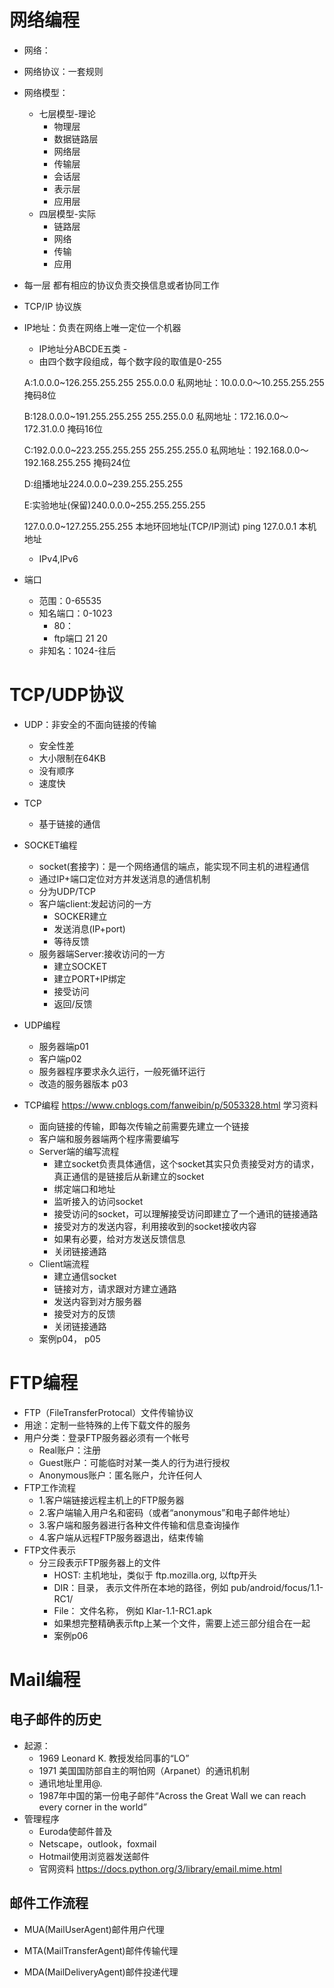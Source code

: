 # 网络编程
- 网络：
- 网络协议：一套规则
- 网络模型：
    - 七层模型-理论
        - 物理层
        - 数据链路层
        - 网络层
        - 传输层
        - 会话层
        - 表示层
        - 应用层
    - 四层模型-实际
        - 链路层    
        - 网络
        - 传输
        - 应用
- 每一层 都有相应的协议负责交换信息或者协同工作
- TCP/IP 协议族 
- IP地址：负责在网络上唯一定位一个机器
    - IP地址分ABCDE五类 -        
    - 由四个数字段组成，每个数字段的取值是0-255
 
    A:1.0.0.0~126.255.255.255     255.0.0.0
    私网地址：10.0.0.0～10.255.255.255 掩码8位 
    
    B:128.0.0.0~191.255.255.255   255.255.0.0
    私网地址：172.16.0.0～172.31.0.0 掩码16位 
    
    C:192.0.0.0~223.255.255.255   255.255.255.0
    私网地址：192.168.0.0～192.168.255.255 掩码24位
     
    D:组播地址224.0.0.0~239.255.255.255   
 
    E:实验地址(保留)240.0.0.0~255.255.255.255
    
    127.0.0.0~127.255.255.255 本地环回地址(TCP/IP测试)
    ping 127.0.0.1 本机地址
    
    - IPv4,IPv6
            
- 端口
    - 范围：0-65535
    - 知名端口：0-1023
        - 80： 
        - ftp端口   21 20             
    - 非知名：1024-往后            
# TCP/UDP协议
- UDP：非安全的不面向链接的传输
    - 安全性差
    - 大小限制在64KB
    - 没有顺序
    - 速度快
- TCP
    - 基于链接的通信

- SOCKET编程        
    - socket(套接字)：是一个网络通信的端点，能实现不同主机的进程通信
    - 通过IP+端口定位对方并发送消息的通信机制
    - 分为UDP/TCP
    - 客户端client:发起访问的一方
        - SOCKER建立
        - 发送消息(IP+port)
        - 等待反馈
    - 服务器端Server:接收访问的一方
        - 建立SOCKET
        - 建立PORT+IP绑定
        - 接受访问
        - 返回/反馈
- UDP编程    
    - 服务器端p01
    - 客户端p02
    - 服务器程序要求永久运行，一般死循环运行
    - 改造的服务器版本 p03
- TCP编程  https://www.cnblogs.com/fanweibin/p/5053328.html 学习资料
    - 面向链接的传输，即每次传输之前需要先建立一个链接
    - 客户端和服务器端两个程序需要编写
    - Server端的编写流程
        - 建立socket负责具体通信，这个socket其实只负责接受对方的请求，真正通信的是链接后从新建立的socket
        - 绑定端口和地址
        - 监听接入的访问socket
        - 接受访问的socket，可以理解接受访问即建立了一个通讯的链接通路
        - 接受对方的发送内容，利用接收到的socket接收内容
        - 如果有必要，给对方发送反馈信息
        - 关闭链接通路
    - Client端流程
        - 建立通信socket
        - 链接对方，请求跟对方建立通路
        - 发送内容到对方服务器
        - 接受对方的反馈
        - 关闭链接通路
     - 案例p04， p05   
     
# FTP编程
- FTP（FileTransferProtocal）文件传输协议
- 用途：定制一些特殊的上传下载文件的服务
- 用户分类：登录FTP服务器必须有一个帐号
    - Real账户：注册
    - Guest账户：可能临时对某一类人的行为进行授权
    - Anonymous账户：匿名账户，允许任何人
- FTP工作流程
    - 1.客户端链接远程主机上的FTP服务器
    - 2.客户端输入用户名和密码（或者“anonymous”和电子邮件地址）
    - 3.客户端和服务器进行各种文件传输和信息查询操作
    - 4.客户端从远程FTP服务器退出，结束传输
- FTP文件表示
    - 分三段表示FTP服务器上的文件
        - HOST: 主机地址，类似于 ftp.mozilla.org, 以ftp开头
        - DIR：目录， 表示文件所在本地的路径，例如 pub/android/focus/1.1-RC1/
        - File： 文件名称， 例如 Klar-1.1-RC1.apk
        - 如果想完整精确表示ftp上某一个文件，需要上述三部分组合在一起
        - 案例p06
# Mail编程
## 电子邮件的历史
- 起源：
    - 1969 Leonard K. 教授发给同事的“LO”
    - 1971 美国国防部自主的啊怕网（Arpanet）的通讯机制
    - 通讯地址里用@.
    - 1987年中国的第一份电子邮件“Across the Great Wall we can reach every corner in the world”        
- 管理程序
    - Euroda使邮件普及
    - Netscape，outlook，foxmail
    - Hotmail使用浏览器发送邮件
    - 官网资料 https://docs.python.org/3/library/email.mime.html
    
## 邮件工作流程

- MUA(MailUserAgent)邮件用户代理

- MTA(MailTransferAgent)邮件传输代理

- MDA(MailDeliveryAgent)邮件投递代理

              